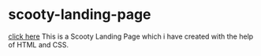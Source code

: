 # scooty-landing-page
[click here](https://akshitadanewala.github.io/scooty-landing-page/)
This is a Scooty Landing Page which i have created with the help of HTML and CSS.

